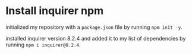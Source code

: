 # Install inquirer npm

initialized my repository with a `package.json` file by running `npm init -y`.

installed inquirer version 8.2.4 and added it to my list of dependencies by running `npm i inquirer@8.2.4`.

